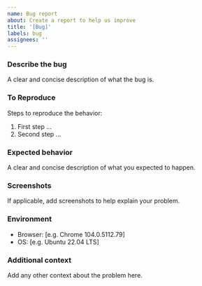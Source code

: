 ```yaml
---
name: Bug report
about: Create a report to help us improve
title: '[Bug]'
labels: bug
assignees: ''
---
```


### Describe the bug

A clear and concise description of what the bug is.

### To Reproduce

Steps to reproduce the behavior:

1. First step ...
2. Second step ...

### Expected behavior

A clear and concise description of what you expected to happen.

### Screenshots

If applicable, add screenshots to help explain your problem.

### Environment

- Browser: [e.g. Chrome 104.0.5112.79]
- OS: [e.g. Ubuntu 22.04 LTS]

### Additional context

Add any other context about the problem here.
